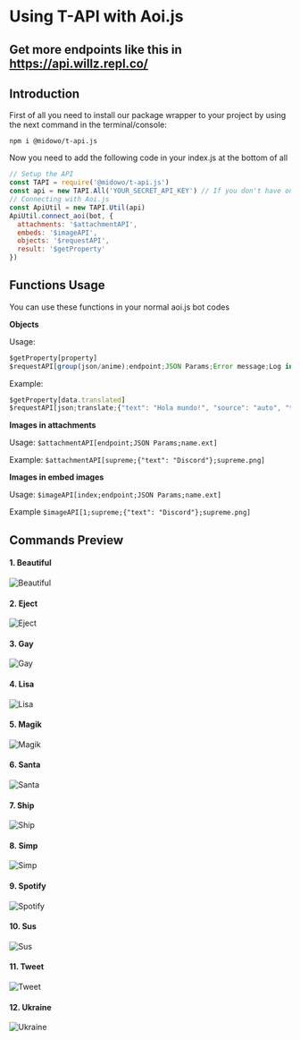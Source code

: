 # Using T-API with Aoi.js
Get more endpoints like this in https://api.willz.repl.co/
----
## Introduction
First of all you need to install our package wrapper to your project by using the next command in the terminal/console:

```
npm i @midowo/t-api.js
```

Now you need to add the following code in your index.js at the bottom of all
```js
// Setup the API
const TAPI = require('@midowo/t-api.js')
const api = new TAPI.All('YOUR_SECRET_API_KEY') // If you don't have one join our Support Server and ask for one!
// Connecting with Aoi.js
const ApiUtil = new TAPI.Util(api)
ApiUtil.connect_aoi(bot, {
  attachments: '$attachmentAPI',
  embeds: '$imageAPI',
  objects: '$requestAPI',
  result: '$getProperty'
})
```

## Functions Usage
You can use these functions in your normal aoi.js bot codes

**Objects**

Usage:
```js
$getProperty[property]
$requestAPI[group(json/anime);endpoint;JSON Params;Error message;Log in console?(true/false)]
```

Example: 
```js
$getProperty[data.translated]
$requestAPI[json;translate;{"text": "Hola mundo!", "source": "auto", "target": "en"};Something went wrong]
```

**Images in attachments**

Usage: `$attachmentAPI[endpoint;JSON Params;name.ext]`

Example: `$attachmentAPI[supreme;{"text": "Discord"};supreme.png]`

**Images in embed images**

Usage: `$imageAPI[index;endpoint;JSON Params;name.ext]`

Example `$imageAPI[1;supreme;{"text": "Discord"};supreme.png]`

## Commands Preview

#### 1. Beautiful
![Beautiful](https://cdn.discordapp.com/attachments/895825126308847616/949838013918224414/canvas.png)
#### 2. Eject
![Eject](https://cdn.discordapp.com/attachments/895825126308847616/949838154079272990/ejected.gif)
#### 3. Gay
![Gay](https://cdn.discordapp.com/attachments/895825126308847616/949838231099293726/canvas.png)
#### 4. Lisa
![Lisa](https://cdn.discordapp.com/attachments/895825126308847616/949838998577229904/canvas.png)
#### 5. Magik
![Magik](https://cdn.discordapp.com/attachments/895825126308847616/949841964885495868/file.png)
#### 6. Santa
![Santa](https://cdn.discordapp.com/attachments/895825126308847616/949842152488308747/canvas.png)
#### 7. Ship
![Ship](https://cdn.discordapp.com/attachments/895825126308847616/949842248219123802/ship.png)
#### 8. Simp
![Simp](https://cdn.discordapp.com/attachments/895825126308847616/949842321359384596/canvas.png)
#### 9. Spotify
![Spotify](https://cdn.discordapp.com/attachments/895825126308847616/949844224562585660/file.png)
#### 10. Sus
![Sus](https://cdn.discordapp.com/attachments/895825126308847616/949845282680631336/file.png)
#### 11. Tweet
![Tweet](https://cdn.discordapp.com/attachments/895825126308847616/949845601481293945/file.png)
#### 12. Ukraine
![Ukraine](https://cdn.discordapp.com/attachments/895825126308847616/949845912606363668/file.png)
